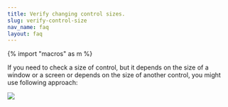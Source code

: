 ```yaml
---
title: Verify changing control sizes.
slug: verify-control-size
nav_name: faq
layout: faq
---
```

{% import "macros" as m %}

If you need to check a size of control, but it depends on the size of a window or a screen or depends on the size of another control, 
you might use following approach:

<div class="screenshot">
  <img src="{{site.url}}/shared/img/screenshot-check-control-size.png"></img>
  </div>
